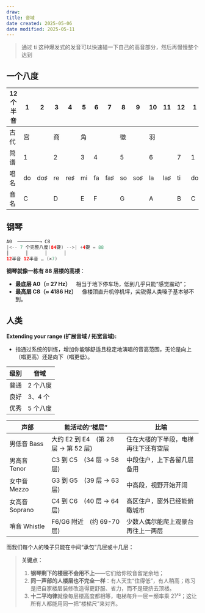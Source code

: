 ```yaml
---
draw:
title: 音域
date created: 2025-05-06
date modified: 2025-05-11
---
```

> 通过 ti 这种爆发式的发音可以快速碰一下自己的高音部分，然后再慢慢整个达到

## 一个八度

| 12 个半音 | 1   | 2   | 3   | 4   | 5   | 6   | 7   | 8   | 9   | 10  | 11  | 12  | 1   |
| ------ | --- | --- | --- | --- | --- | --- | --- | --- | --- | --- | --- | --- | --- |
| 古代     | 宫   |     | 商   |     | 角   |     |     | 徵   |     | 羽   |     |     |     |
| 简谱     | 1   |     | 2   |     | 3   | 4   |     | 5   |     | 6   |     | 7   | 1   |
| 唱名     | do  | do♯ | re  | re♯ | mi  | fa  | fa♯ | so  | so♯ | la  | la♯ | ti  | do  |
| 音名     | C   |     | D   |     | E   | F   |     | G   |     | A   |     | B   | C   |

## 钢琴

```Java
A0  ────────→ C8
|<-- 7 个完整八度(84键) -->| +4键 = 88
│      │      │      │
12半音 12半音 … (×7)
```

**钢琴就像一栋有 88 层楼的高楼**：

- **最底层 A0（≈ 27 Hz）** 相当于地下停车场，低到几乎只能“感觉震动”；
- **最高层 C8（≈ 4186 Hz）** 像楼顶直升机停机坪，尖锐得人类嗓子基本够不到。
    

## 人类
**Extending your range (扩展音域 / 拓宽音域):**
- 指通过系统的训练，增加你能够舒适且稳定地演唱的音高范围，无论是向上（唱更高）还是向下（唱更低）。

| 级别  | 音域    |
| --- | ----- |
| 普通  | 2 个八度 |
| 良好  | 3、4 个 |
| 优秀  | 5 个八度 |

|声部|能活动的“楼层”|比喻|
|---|---|---|
|男低音 Bass|大约 E2 到 E4 (第 28 层 → 第 52 层)|住在大楼的下半段，电梯再往下还有空层|
|男高音 Tenor|C3 到 C5 (34 层 → 58 层)|中段住户，上下各留几层备用|
|女中音 Mezzo|G3 到 G5 (39 层 → 63 层)|中高段，视野开始开阔|
|女高音 Soprano|C4 到 C6 (40 层 → 64 层)|高区住户，窗外已经能俯瞰城市|
|哨音 Whistle|F6/G6 附近 (约 69-70 层)|少数人偶尔能爬上观景台再往上一两层|

而我们每个人的嗓子只能在中间“承包”几层或十几层：

> **关键点：**
>
> 1. **钢琴剩下的楼层不会用不上**——它们给你校音留足余地；
> 2. **同一声部的人楼层也不完全一样**：有人天生“住得低”，有人稍高；练习是把自家楼层装修改造得更舒服、省力，而不是硬挤去顶楼。
> 3. **十二平均律**就像每层楼高度都相等，电梯每升一层＝频率乘 2¹⁄¹²；这让所有人都能用同一把“楼梯尺”来对齐。
>
